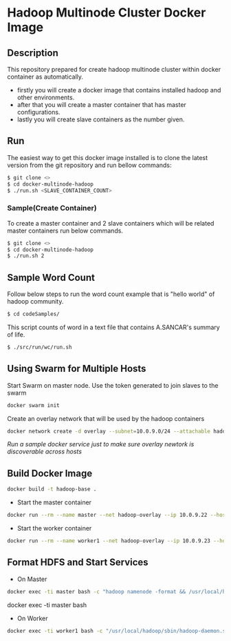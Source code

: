 # Hadoop Multinode Cluster Docker Image

## Description

This repository prepared for create hadoop multinode cluster within docker container as automatically.

- firstly you will create a docker image that contains installed hadoop and other environments.
- after that you will create a master container that has master configurations.
- lastly you will create slave containers as the number given.

## Run

The easiest way to get this docker image installed is to clone the latest version from the git repository and run bellow commands:

```sh
$ git clone <>
$ cd docker-multinode-hadoop
$ ./run.sh <SLAVE_CONTAINER_COUNT>
```

### Sample(Create Container)

To create a master container and 2 slave containers which will be related master containers run below commands.

```sh
$ git clone <>
$ cd docker-multinode-hadoop
$ ./run.sh 2
```

## Sample Word Count

Follow below steps to run the word count example that is "hello world" of hadoop community.

```sh
$ cd codeSamples/
```

This script counts of word in a text file that contains A.SANCAR's summary of life.

```sh
$ ./src/run/wc/run.sh
```

## Using Swarm for Multiple Hosts

Start Swarm on master node. Use the token generated to join slaves to the swarm

```sh
docker swarm init
```

Create an overlay network that will be used by the hadoop containers

```sh
docker network create -d overlay --subnet=10.0.9.0/24 --attachable hadoop-overlay
```

_Run a sample docker service just to make sure overlay newtork is discoverable across hosts_

## Build Docker Image

```sh
docker build -t hadoop-base .
```

- Start the master container

```sh
docker run --rm --name master --net hadoop-overlay --ip 10.0.9.22 --hostname master -it --add-host worker1:10.0.9.23 --add-host worker:10.0.9.24 -p 8080:8080 -p 8088:8088 -p 9870:9870 hadoop-base
```

- Start the worker container

```sh
docker run --rm --name worker1 --net hadoop-overlay --ip 10.0.9.23 --hostname worker1 -it --add-host hadoop-master:10.0.9.22 hadoop-base
```

## Format HDFS and Start Services

- On Master

```sh
docker exec -ti master bash -c "hadoop namenode -format && /usr/local/hadoop/sbin/start-dfs.sh && /usr/local/hadoop/sbin/start-yarn.sh"
```

docker exec -ti master bash

- On Worker

```sh
docker exec -ti worker1 bash -c "/usr/local/hadoop/sbin/hadoop-daemon.sh start datanode && /usr/local/hadoop/sbin/yarn-daemon.sh start nodemanager"
```
